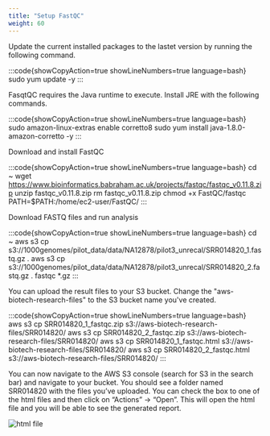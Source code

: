 ```yaml
---
title: "Setup FastQC"
weight: 60
---
```


Update the current installed packages to the lastet version by running the 
following command.

:::code{showCopyAction=true showLineNumbers=true language=bash}
sudo yum update -y
:::

FasqtQC requires the Java runtime to execute. Install JRE with the following 
commands.

:::code{showCopyAction=true showLineNumbers=true language=bash}
sudo amazon-linux-extras enable corretto8
sudo yum install java-1.8.0-amazon-corretto -y
:::

Download and install FastQC

:::code{showCopyAction=true showLineNumbers=true language=bash}
cd ~
wget https://www.bioinformatics.babraham.ac.uk/projects/fastqc/fastqc_v0.11.8.zip
unzip fastqc_v0.11.8.zip
rm fastqc_v0.11.8.zip
chmod +x FastQC/fastqc
PATH=$PATH:/home/ec2-user/FastQC/
:::

Download FASTQ files and run analysis

:::code{showCopyAction=true showLineNumbers=true language=bash}
cd ~
aws s3 cp s3://1000genomes/pilot_data/data/NA12878/pilot3_unrecal/SRR014820_1.fastq.gz .
aws s3 cp s3://1000genomes/pilot_data/data/NA12878/pilot3_unrecal/SRR014820_2.fastq.gz .
fastqc *.gz
:::

You can upload the result files to your S3 bucket. Change the 
"aws-biotech-research-files" to the S3 bucket name you've created.

:::code{showCopyAction=true showLineNumbers=true language=bash}
aws s3 cp SRR014820_1_fastqc.zip s3://aws-biotech-research-files/SRR014820/
aws s3 cp SRR014820_2_fastqc.zip s3://aws-biotech-research-files/SRR014820/
aws s3 cp SRR014820_1_fastqc.html s3://aws-biotech-research-files/SRR014820/
aws s3 cp SRR014820_2_fastqc.html s3://aws-biotech-research-files/SRR014820/
:::

You can now navigate to the AWS S3 console (search for S3 in the search bar) 
and navigate to your bucket. You should see a folder named SRR014820 with the 
files you’ve uploaded. You can check the box to one of the html files and then 
click on “Actions” → “Open”. This will open the html file and you will be able 
to see the generated report.

![html file](/static/images/compute_and_storage/18_open_s3_html_file.png)